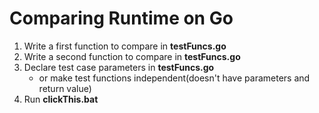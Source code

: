 # Comparing Runtime on Go
1. Write a first function to compare in **testFuncs.go**
2. Write a second function to compare in **testFuncs.go**
3. Declare test case parameters in **testFuncs.go**
    - or make test functions independent(doesn't have parameters and return value)
4. Run **clickThis.bat**

